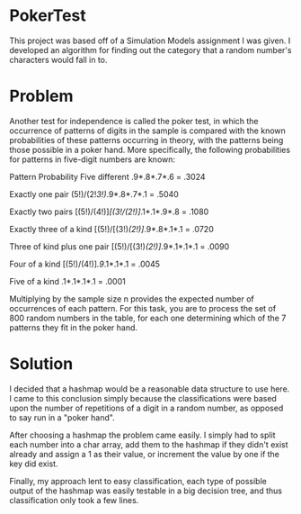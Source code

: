 # PokerTest

This project was based off of a Simulation Models assignment I was given. I developed an algorithm for finding out the category that a random number's characters would fall in to.

# Problem

Another test for independence is called the poker test, in which the occurrence of patterns of digits in the sample is compared with the known probabilities of these patterns occurring in theory, with the patterns being those possible in a poker hand.  More specifically, the following probabilities for patterns in five-digit numbers are known:

Pattern	                      Probability
Five different	              .9*.8*.7*.6 = .3024

Exactly one pair	            (5!)/(2!*3!)*.9*.8*.7*.1 = .5040

Exactly two pairs	            [(5!)/(4!)]*[(3!/(2!)]*.1*.1*.9*.8 = .1080

Exactly three of a kind	      [(5!)/[(3!)*(2!)]*.9*.8*.1*.1 = .0720

Three of kind plus one pair	  [(5!)/[(3!)*(2!)]*.9*.1*.1*.1 = .0090

Four of a kind	              [(5!)/(4!)]*.9*.1*.1*.1 = .0045

Five of a kind	              .1*.1*.1*.1 = .0001


Multiplying by the sample size n provides the expected number of occurrences of each pattern.  For this task, you are to process the set of 800 random numbers in the table, for each one determining which of the 7 patterns they fit in the poker hand.

# Solution

I decided that a hashmap would be a reasonable data structure to use here. I came to this conclusion simply because the classifications were based upon the number of repetitions of a digit in a random number, as opposed to say run in a "poker hand".

After choosing a hashmap the problem came easily. I simply had to split each number into a char array, add them to the hashmap if they didn't exist already and assign a 1 as their value, or increment the value by one if the key did exist.

Finally, my approach lent to easy classification, each type of possible output of the hashmap was easily testable in a big decision tree, and thus classification only took a few lines.
